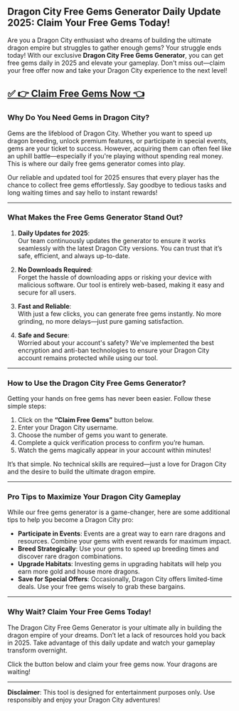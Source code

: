 ## **Dragon City Free Gems Generator Daily Update 2025: Claim Your Free Gems Today!**

Are you a Dragon City enthusiast who dreams of building the ultimate dragon empire but struggles to gather enough gems? Your struggle ends today! With our exclusive **Dragon City Free Gems Generator**, you can get free gems daily in 2025 and elevate your gameplay. Don't miss out—claim your free offer now and take your Dragon City experience to the next level!

## [✅ 👉 Claim Free Gems Now 👈](https://offers.besteventtoday.com/gems/)

### Why Do You Need Gems in Dragon City?

Gems are the lifeblood of Dragon City. Whether you want to speed up dragon breeding, unlock premium features, or participate in special events, gems are your ticket to success. However, acquiring them can often feel like an uphill battle—especially if you're playing without spending real money. This is where our daily free gems generator comes into play.

Our reliable and updated tool for 2025 ensures that every player has the chance to collect free gems effortlessly. Say goodbye to tedious tasks and long waiting times and say hello to instant rewards!

---

### What Makes the Free Gems Generator Stand Out?

1. **Daily Updates for 2025**:  
   Our team continuously updates the generator to ensure it works seamlessly with the latest Dragon City versions. You can trust that it’s safe, efficient, and always up-to-date.

2. **No Downloads Required**:  
   Forget the hassle of downloading apps or risking your device with malicious software. Our tool is entirely web-based, making it easy and secure for all users.

3. **Fast and Reliable**:  
   With just a few clicks, you can generate free gems instantly. No more grinding, no more delays—just pure gaming satisfaction.

4. **Safe and Secure**:  
   Worried about your account's safety? We've implemented the best encryption and anti-ban technologies to ensure your Dragon City account remains protected while using our tool.

---

### How to Use the Dragon City Free Gems Generator?

Getting your hands on free gems has never been easier. Follow these simple steps:

1. Click on the **“Claim Free Gems”** button below.  
2. Enter your Dragon City username.  
3. Choose the number of gems you want to generate.  
4. Complete a quick verification process to confirm you’re human.  
5. Watch the gems magically appear in your account within minutes!

It’s that simple. No technical skills are required—just a love for Dragon City and the desire to build the ultimate dragon empire.

---

### Pro Tips to Maximize Your Dragon City Gameplay

While our free gems generator is a game-changer, here are some additional tips to help you become a Dragon City pro:

- **Participate in Events**: Events are a great way to earn rare dragons and resources. Combine your gems with event rewards for maximum impact.  
- **Breed Strategically**: Use your gems to speed up breeding times and discover rare dragon combinations.  
- **Upgrade Habitats**: Investing gems in upgrading habitats will help you earn more gold and house more dragons.  
- **Save for Special Offers**: Occasionally, Dragon City offers limited-time deals. Use your free gems wisely to grab these bargains.  

---

### Why Wait? Claim Your Free Gems Today!  

The Dragon City Free Gems Generator is your ultimate ally in building the dragon empire of your dreams. Don’t let a lack of resources hold you back in 2025. Take advantage of this daily update and watch your gameplay transform overnight.  

Click the button below and claim your free gems now. Your dragons are waiting!  

---

**Disclaimer**: This tool is designed for entertainment purposes only. Use responsibly and enjoy your Dragon City adventures!
